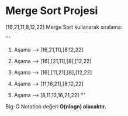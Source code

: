 # Merge Sort Projesi
[16,21,11,8,12,22] Merge Sort kullanarak sıralama:

'''
1. Aşama --> [16,21,11],[8,12,22]

2. Aşama --> [16],[21,11],[8],[12,22]

3. Aşama --> [16],[11,21],[8],[12,22]

4. Aşama --> [11,16,21],[8,12,22]

5. Aşama --> [8,11,12,16,21,22]
'''

Big-O Notation değeri <b>O(nlogn) olacaktır.

